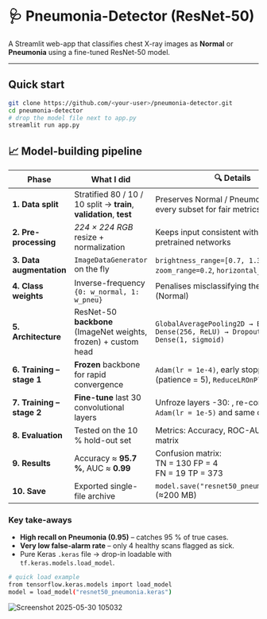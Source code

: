 # 🩺 Pneumonia-Detector (ResNet-50)

A Streamlit web-app that classifies chest X-ray images as **Normal** or **Pneumonia** using a fine-tuned ResNet-50 model.

---

## Quick start

```bash
git clone https://github.com/<your-user>/pneumonia-detector.git
cd pneumonia-detector
# drop the model file next to app.py
streamlit run app.py
```
## 📈 Model-building pipeline

| Phase | What I did | 🔍 Details |
|-------|-------------|-----------|
| **1. Data split** | Stratified 80 / 10 / 10 split → **train**, **validation**, **test** | Preserves Normal / Pneumonia ratio in every subset for fair metrics |
| **2. Pre-processing** | *224 × 224 RGB* resize + normalization | Keeps input consistent with ImageNet-pretrained networks |
| **3. Data augmentation** | `ImageDataGenerator` on the fly | `brightness_range=[0.7, 1.3]`, `zoom_range=0.2`, `horizontal_flip=True` |
| **4. Class weights** | Inverse-frequency `{0: w_normal, 1: w_pneu}` | Penalises misclassifying the rarer class (Normal) |
| **5. Architecture** | ResNet-50 **backbone** (ImageNet weights, frozen) + custom head | `GlobalAveragePooling2D → BatchNorm → Dense(256, ReLU) → Dropout(0.5) → Dense(1, sigmoid)` |
| **6. Training – stage 1** | **Frozen** backbone for rapid convergence | `Adam(lr = 1e-4)`,  early stopping (patience = 5), `ReduceLROnPlateau` |
| **7. Training – stage 2** | **Fine-tune** last 30 convolutional layers | Unfroze layers -30: , re-compiled with `Adam(lr = 1e-5)` and same callbacks |
| **8. Evaluation** | Tested on the 10 % hold-out set | Metrics: Accuracy, ROC-AUC, confusion matrix |
| **9. Results** | Accuracy ≈ **95.7 %**, AUC ≈ **0.99** | Confusion matrix:<br> TN = 130   FP = 4  <br> FN = 19   TP = 373 |
| **10. Save** | Exported single-file archive | `model.save("resnet50_pneumonia.keras")` (≈200 MB) |

### Key take-aways
* **High recall on Pneumonia (0.95)** – catches 95 % of true cases.  
* **Very low false-alarm rate** – only 4 healthy scans flagged as sick.  
* Pure Keras `.keras` file → drop-in loadable with `tf.keras.models.load_model`.

```bash
# quick load example
from tensorflow.keras.models import load_model
model = load_model("resnet50_pneumonia.keras")
```
![Screenshot 2025-05-30 105032](https://github.com/user-attachments/assets/07b6d1be-c822-463a-b140-d25b28e679f2)

